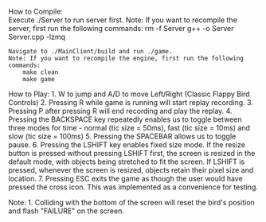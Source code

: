 How to Compile:    
    Execute ./Server to run server first.
    Note: If you want to recompile the server, first run the following commands:
        rm -f Server
        g++ -o Server Server.cpp -lzmq

    Navigate to ./MainClient/build and run ./game.
    Note: If you want to recompile the engine, first run the following commands:
        make clean
        make game

How to Play: 
    1. W to jump and A/D to move Left/Right (Classic Flappy Bird Controls)
    2. Pressing R while game is running will start replay recording.
    3. Pressing P after pressing R will end recording and play the replay.
    4. Pressing the BACKSPACE key repeatedly enables us to toggle between three modes for time - normal (tic size = 50ms), fast (tic size = 10ms) and slow (tic size = 100ms)
    5. Pressing the SPACEBAR allows us to toggle pause.
    6. Pressing the LSHIFT key enables fixed size mode. If the resize button is pressed without pressing LSHIFT first, the screen is resized in the default mode, with objects being stretched to fit the screen. If LSHIFT is pressed, whenever the screen is resized, objects retain their pixel size and location.
    7. Pressing ESC exits the game as though the user would have pressed the cross icon. This was implemented as a convenience for testing.

Note:
    1. Colliding with the bottom of the screen will reset the bird's position and flash "FAILURE" on the screen.